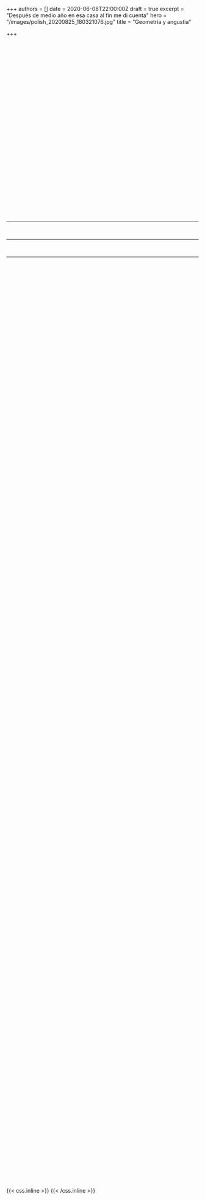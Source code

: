 +++
authors = []
date = 2020-06-08T22:00:00Z
draft = true
excerpt = "Después de medio año en esa casa al fin me di cuenta"
hero = "/images/polish_20200825_180321076.jpg"
title = "Geometría y angustia"

+++
<html>

<br>

<br>

<br>

<br><br>

<br>

<br><br>

<br><p> </p>

<br />

<br />

<br />

<br />

<br /><br /><br /><br /><br /><br /><br />

***

<br />

***

<br />

***

<br />  
<p> </p>

<p> </p>

<p> </p>

<p> </p>

<p> </p>

<p> </p>

<p> </p>

<p> </p><p> </p>

<p> </p>

<p> </p>

<p> </p>

<p> </p>

<p> </p>

<p> </p>

<p> </p>

<p> </p>

<p> </p>

<p> </p>

<p> </p>

<p> </p>

<p> </p>

<p> </p>

<p> </p>

<p> </p>

<p> </p>

<p> </p>

<p> </p>

<p> </p>

<p> </p>

<p> </p>

<p> </p>

<p> </p>

<p> </p>

<p> </p>

<p> </p>

<p> </p>

<p> </p>

<p> </p>

<p> </p>

<p> </p>

<p> </p>

<p> </p>

<p> </p>

<p> </p>

<p> </p>

<p> </p>

<p> </p>

<p> </p>

<p> </p>

<p> </p>

<p> </p>

<p> </p>

<p> </p>

<p> </p>

<p> </p>

<p> </p>

<p> </p>

<p> </p>

<p> </p>

<p> </p>

<p> </p>

<p> </p>

<p> </p>

<p> </p>

<p> </p>

<p> </p>

<p> </p>

<p> </p>

<p> </p>

<p> </p>

<p> </p>

<p> </p>

<p> </p>

<p> </p>

<p> </p>

<p> </p>

{{< css.inline >}} <style> .canon { background: white; width: 100%; height: auto;} </style> {{< /css.inline >}}